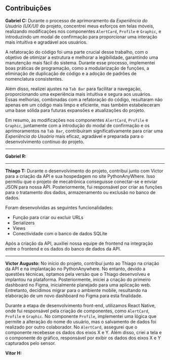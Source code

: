 ## Contribuições

**Gabriel C:**
Durante o processo de aprimoramento da *Experiência do Usuário (UX/UI)* do projeto, concentrei meus esforços em telas móveis, realizando modificações nos componentes `AlertCard`, `Profile` e `Graphic`, e introduzindo um modal de confirmação para proporcionar uma interação mais intuitiva e agradável aos usuários.

A refatoração do código foi uma parte crucial desse trabalho, com o objetivo de otimizar a estrutura e melhorar a legibilidade, garantindo uma manutenção mais fácil do sistema. Durante esse processo, implementei boas práticas de programação, como a modularização de funções, a eliminação de duplicação de código e a adoção de padrões de nomenclatura consistentes.

Além disso, realizei ajustes na `Tab Bar` para facilitar a navegação, proporcionando uma experiência mais intuitiva e segura aos usuários. Essas melhorias, combinadas com a refatoração do código, resultaram não apenas em um código mais limpo e eficiente, mas também estabeleceram uma base sólida para futuras expansões e atualizações do projeto.

Em resumo, as modificações nos componentes `AlertCard`, `Profile` e `Graphic`, juntamente com a introdução do modal de confirmação e os aprimoramentos na `Tab Bar`, contribuíram significativamente para criar uma *Experiência do Usuário* mais eficaz, agradável e preparada para o desenvolvimento contínuo do projeto.

---

**Gabriel R:**

---

**Thiago T:**
Durante o desenvolvimento do projeto, contribuí junto com Victor para a criação da API e sua hospedagem no site PythonAnyWhere. Isso permitiu que o projeto de mecatrônica conseguisse conectar-se e enviar JSON para nossa API. Posteriormente, fui responsável por criar as funções para o tratamento dos dados, armazenamento ou exclusão no banco de dados.

Foram desenvolvidas as seguintes funcionalidades:
- Função para criar ou excluir URLs
- Serializers
- Views
- Conectividade com o banco de dados SQLite

Após a criação da API, auxiliei nossa equipe de frontend na integração entre o frontend e os dados do banco de dados da API.

---

**Victor Augusto:**
No início do projeto, contribuí junto ao Thiago na criação da API e na implantação no PythonAnywhere. No entanto, devido a questões técnicas, optamos pela versão que o Thiago desenvolveu e implantou na plataforma. Posteriormente, iniciei a criação do primeiro dashboard no Figma, inicialmente planejado para uma aplicação web. Entretanto, decidimos migrar para o ambiente mobile, resultando na elaboração de um novo dashboard no Figma para esta finalidade.

Durante a etapa de desenvolvimento front-end, utilizamos React Native, onde fui responsável pela criação de componentes, como `AlertCard`, `Profile` e `Graphic`. No componente `Profile`, implementei uma lógica que permite a alteração do nome do usuário, mas o salvamento de dados foi realizado por outro colaborador. No `AlertCard`, assegurei que o componente recebesse os dados dos eixos X e Y. Além disso, criei a tela e o componente do gráfico, responsável por exibir os dados dos eixos X e Y capturados pelo sensor.

**Vitor H:**
